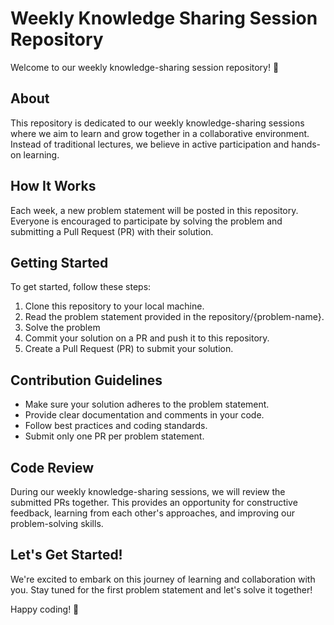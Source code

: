 # Weekly Knowledge Sharing Session Repository

Welcome to our weekly knowledge-sharing session repository! 🚀

## About

This repository is dedicated to our weekly knowledge-sharing sessions where we aim to learn and grow together in a collaborative environment. Instead of traditional lectures, we believe in active participation and hands-on learning.

## How It Works

Each week, a new problem statement will be posted in this repository. Everyone is encouraged to participate by solving the problem and submitting a Pull Request (PR) with their solution.

## Getting Started

To get started, follow these steps:

1. Clone this repository to your local machine.
2. Read the problem statement provided in the repository/{problem-name}.
3. Solve the problem
4. Commit your solution on a PR and push it to this repository.
5. Create a Pull Request (PR) to submit your solution.

## Contribution Guidelines

- Make sure your solution adheres to the problem statement.
- Provide clear documentation and comments in your code.
- Follow best practices and coding standards.
- Submit only one PR per problem statement.

## Code Review

During our weekly knowledge-sharing sessions, we will review the submitted PRs together. This provides an opportunity for constructive feedback, learning from each other's approaches, and improving our problem-solving skills.

## Let's Get Started!

We're excited to embark on this journey of learning and collaboration with you. Stay tuned for the first problem statement and let's solve it together!

Happy coding! 🎉
